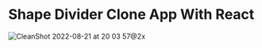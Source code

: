 # Shape Divider Clone App With React
![CleanShot 2022-08-21 at 20 03 57@2x](https://user-images.githubusercontent.com/71330310/185800140-e7fedb80-cacf-4524-9128-69986ef4bf77.png)
